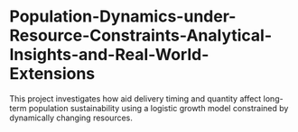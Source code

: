 # Population-Dynamics-under-Resource-Constraints-Analytical-Insights-and-Real-World-Extensions
This project investigates how aid delivery timing and quantity affect long-term population sustainability using a logistic  growth model constrained by dynamically changing resources. 
